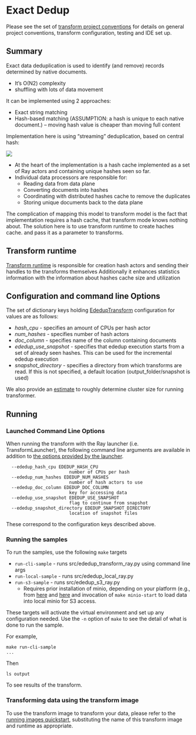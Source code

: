 # Exact Dedup

Please see the set of
[transform project conventions](../../../README.md)
for details on general project conventions, transform configuration,
testing and IDE set up.

## Summary

Exact data deduplication is used to identify (and remove) records determined by native documents.
* It’s O(N2) complexity
* shuffling with lots of data movement

It can be implemented using 2 approaches: 
* Exact string matching
* Hash-based matching (ASSUMPTION: a hash is unique to each native document.) – moving hash value is cheaper than moving full content

Implementation here is using “streaming” deduplication, based on central hash:

![](images/exactdedup.png)

* At the heart of the implementation is a hash cache implemented as a set of Ray actors and containing 
unique hashes seen so far.
* Individual data processors are responsible for:
  * Reading data from data plane
  * Converting documents into hashes
  * Coordinating with distributed hashes cache to remove the duplicates
  * Storing unique documents back to the data plane

The complication of mapping this model to transform model is the fact that implementation requires a hash cache, 
that transform mode knows nothing about. The solution here is to use transform runtime to create haches cache.
and pass it as a parameter to transforms.

## Transform runtime

[Transform runtime](src/ededup_transform_ray.py) is responsible for creation hash actors and sending their 
handles to the transforms themselves
Additionally it enhances statistics information with the information about hashes cache size and utilization

## Configuration and command line Options

The set of dictionary keys holding [EdedupTransform](src/ededup_transform_ray.py)
configuration for values are as follows:

* _hash_cpu_ - specifies an amount of CPUs per hash actor
* _num_hashes_ - specifies number of hash actors
* _doc_column_ - specifies name of the column containing documents
* _ededup_use_snapshot_ - specifies that ededup execution starts from a set of already seen hashes. This can be used 
for the incremental ededup execution
* _snapshot_directory_ - specifies a directory from which transforms are read. If this is not specified, a default 
location (output_folder/snapshot is used)


We also provide an [estimate](src/cluster_estimator.py) to roughly determine cluster size for running transformer.

## Running

### Launched Command Line Options
When running the transform with the Ray launcher (i.e. TransformLauncher),
the following command line arguments are available in addition to
[the options provided by the launcher](../../../../data-processing-lib/doc/ray-launcher-options.md).

```shell
  --ededup_hash_cpu EDEDUP_HASH_CPU
                        number of CPUs per hash
  --ededup_num_hashes EDEDUP_NUM_HASHES
                        number of hash actors to use
  --ededup_doc_column EDEDUP_DOC_COLUMN
                        key for accessing data
  --ededup_use_snapshot EDEDUP_USE_SNAPSHOT
                        flag to continue from snapshot
  --ededup_snapshot_directory EDEDUP_SNAPSHOT_DIRECTORY
                        location of snapshot files                      
 ```

These correspond to the configuration keys described above.

### Running the samples
To run the samples, use the following `make` targets

* `run-cli-sample` - runs src/ededup_transform_ray.py using command line args
* `run-local-sample` - runs src/ededup_local_ray.py
* `run-s3-sample` - runs src/ededup_s3_ray.py
    * Requires prior installation of minio, depending on your platform (e.g., from [here](https://min.io/docs/minio/macos/index.html)
     and [here](https://min.io/docs/minio/linux/index.html) 
     and invocation of `make minio-start` to load data into local minio for S3 access.

These targets will activate the virtual environment and set up any configuration needed.
Use the `-n` option of `make` to see the detail of what is done to run the sample.

For example, 
```shell
make run-cli-sample
...
```
Then 
```shell
ls output
```
To see results of the transform.

### Transforming data using the transform image

To use the transform image to transform your data, please refer to the 
[running images quickstart](../../../../doc/quick-start/run-transform-image.md),
substituting the name of this transform image and runtime as appropriate.
